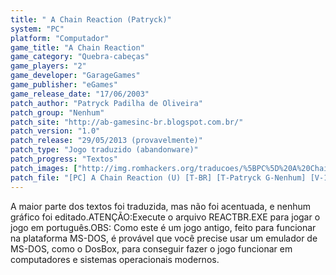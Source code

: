 ```yaml
---
title: " A Chain Reaction (Patryck)"
system: "PC"
platform: "Computador"
game_title: "A Chain Reaction"
game_category: "Quebra-cabeças"
game_players: "2"
game_developer: "GarageGames"
game_publisher: "eGames"
game_release_date: "17/06/2003"
patch_author: "Patryck Padilha de Oliveira"
patch_group: "Nenhum"
patch_site: "http://ab-gamesinc-br.blogspot.com.br/"
patch_version: "1.0"
patch_release: "29/05/2013 (provavelmente)"
patch_type: "Jogo traduzido (abandonware)"
patch_progress: "Textos"
patch_images: ["http://img.romhackers.org/traducoes/%5BPC%5D%20A%20Chain%20Reaction%20-%20Patryck%20-%201.jpg","http://img.romhackers.org/traducoes/%5BPC%5D%20A%20Chain%20Reaction%20-%20Patryck%20-%202.jpg","http://img.romhackers.org/traducoes/%5BPC%5D%20A%20Chain%20Reaction%20-%20Patryck%20-%203.jpg"]
patch_file: "[PC] A Chain Reaction (U) [T-BR] [T-Patryck G-Nenhum] [V-1.0 A-2013].zip"
---
```

A maior parte dos textos foi traduzida, mas não foi acentuada, e nenhum gráfico foi editado.ATENÇÃO:Execute o arquivo REACTBR.EXE para jogar o jogo em português.OBS: Como este é um jogo antigo, feito para funcionar na plataforma MS-DOS, é provável que você precise usar um emulador de MS-DOS, como o DosBox, para conseguir fazer o jogo funcionar em computadores e sistemas operacionais modernos.